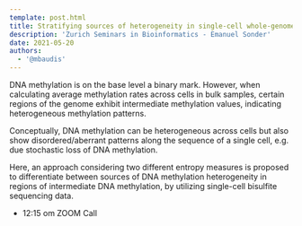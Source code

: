 ```yaml
---
template: post.html
title: Stratifying sources of heterogeneity in single-cell whole-genome bisulfite sequencing datasets
description: 'Zurich Seminars in Bioinformatics - Emanuel Sonder'
date: 2021-05-20
authors:
  - '@mbaudis'
---
```


DNA methylation is on the base level a binary mark. However, when calculating average methylation rates across cells in bulk samples, certain regions of the genome exhibit intermediate methylation values, indicating heterogeneous methylation patterns.

<!--more-->

Conceptually, DNA methylation can be heterogeneous across cells but also show disordered/aberrant patterns along the sequence of a single cell, e.g. due stochastic loss of DNA methylation.

Here, an approach considering two different entropy measures is proposed to differentiate between sources of DNA methylation heterogeneity in regions of intermediate DNA methylation, by utilizing single-cell bisulfite sequencing data.

* 12:15 om  ZOOM Call
